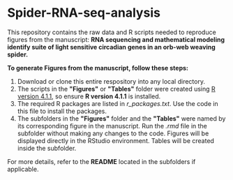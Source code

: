 # Spider-RNA-seq-analysis
This repository contains the raw data and R scripts needed to reproduce figures from the manuscript: **RNA sequencing and mathematical modeling identify suite of light sensitive circadian genes in an orb-web weaving spider.**

**To generate Figures from the manuscript, follow these steps:**
  1. Download or clone this entire respository into any local directory.
  2. The scripts in the **"Figures"** or **"Tables"** folder were created using [R version 4.1.1](https://cran.r-project.org/bin/windows/base/), so ensure **R version 4.1.1** is installed.
  3. The required R packages are listed in *r_packages.txt*. Use the code in this file to install the packages. 
  4. The subfolders in the **"Figures"** folder and the **"Tables"** were named by its corresponding figure in the manuscript. Run the *.rmd* file in the subfolder without making any changes to the code. Figures will be displayed directly in the RStudio environment. Tables will be created inside the subfolder.

For more details, refer to the **README** located in the subfolders if applicable. 
